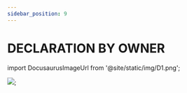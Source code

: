 ```yaml
---
sidebar_position: 9
---
```


# DECLARATION BY OWNER

import DocusaurusImageUrl from '@site/static/img/D1.png';

<img src={DocusaurusImageUrl} />;

